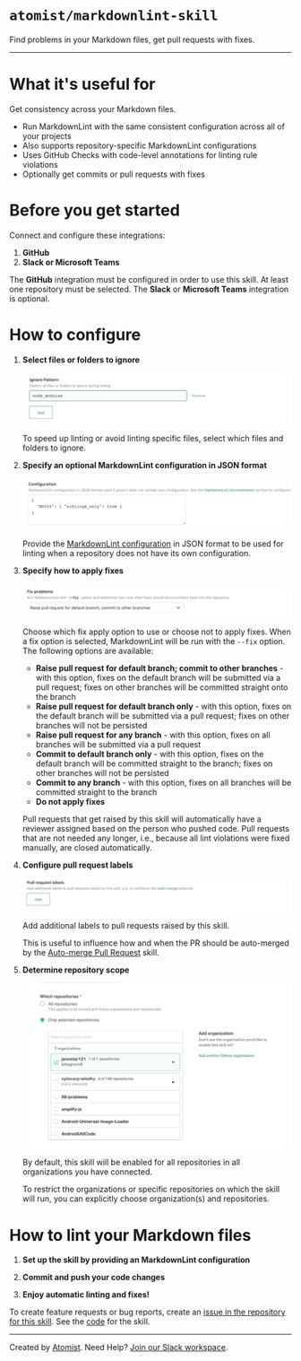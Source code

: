 # `atomist/markdownlint-skill`

<!---atomist-skill-description:start--->

Find problems in your Markdown files, get pull requests with fixes.

<!---atomist-skill-description:end--->

---

<!---atomist-skill-readme:start--->

# What it's useful for

Get consistency across your Markdown files.

* Run MarkdownLint with the same consistent configuration across all of your
projects
* Also supports repository-specific MarkdownLint configurations
* Uses GitHub Checks with code-level annotations for linting rule violations
* Optionally get commits or pull requests with fixes

# Before you get started

Connect and configure these integrations:

1. **GitHub**
1. **Slack or Microsoft Teams**

The **GitHub** integration must be configured in order to use this skill. At
least one repository must be selected. The **Slack** or **Microsoft Teams** 
integration is optional.

# How to configure

1. **Select files or folders to ignore**

    ![Ignore](docs/images/ignore.png)
                                    
    To speed up linting or avoid linting specific files, select which files
    and folders to ignore.

1. **Specify an optional MarkdownLint configuration in JSON format**

    ![Configuration](docs/images/config.png)

    Provide the [MarkdownLint configuration](https://github.com/DavidAnson/markdownlint)
    in JSON format to be used for linting when a repository
    does not have its own configuration.

1. **Specify how to apply fixes**

    ![Fix](docs/images/fix.png)

    Choose which fix apply option to use or choose not to apply fixes.
    When a fix option is selected, MarkdownLint will be run with the `--fix` option.
    The following options are available:

    * **Raise pull request for default branch; commit to other branches** - with this
    option, fixes on the default branch will be submitted via
    a pull request; fixes on other branches will be committed straight
    onto the branch
    * **Raise pull request for default branch only** - with this option, fixes on
    the default branch will be submitted via a pull
    request; fixes on other branches will not be persisted
    * **Raise pull request for any branch** - with this option, fixes on
    all branches will be submitted via a pull request  
    * **Commit to default branch only** - with this option, fixes on the
    default branch will be committed straight to the branch; fixes on
    other branches will not be persisted
    * **Commit to any branch** - with this option, fixes on all branches will
    be committed straight to the branch
    * **Do not apply fixes**

    Pull requests that get raised by this skill will automatically have a reviewer
    assigned based on the person who pushed code. Pull requests that are not
    needed any longer, i.e., because all lint violations were fixed manually, are
    closed automatically.

1. **Configure pull request labels**

    ![Labels](docs/images/labels.png)

    Add additional labels to pull requests raised by this skill.

    This is useful to influence how and when the PR should be auto-merged by the
    [Auto-merge Pull Request](https://go.atomist.com/catalog/skills/atomist/github-auto-merge-skill)
    skill.

1. **Determine repository scope**

   ![Repository filter](docs/images/repo-filter.png)

   By default, this skill will be enabled for all repositories in all
   organizations you have connected.

   To restrict the organizations or specific repositories on which the skill
   will run, you can explicitly choose organization(s) and repositories.

# How to lint your Markdown files

1. **Set up the skill by providing an MarkdownLint configuration**

1. **Commit and push your code changes**

1. **Enjoy automatic linting and fixes!**

To create feature requests or bug reports, create an [issue in the repository for this skill](https://github.com/atomist-skills/markdownlint-skill/issues).
See the [code](https://github.com/atomist-skills/markdownlint-skill) for the skill.

<!---atomist-skill-readme:end--->

---

Created by [Atomist][atomist].
Need Help?  [Join our Slack workspace][slack].

[atomist]: https://atomist.com/ (Atomist - How Teams Deliver Software)
[slack]: https://join.atomist.com/ (Atomist Community Slack)
